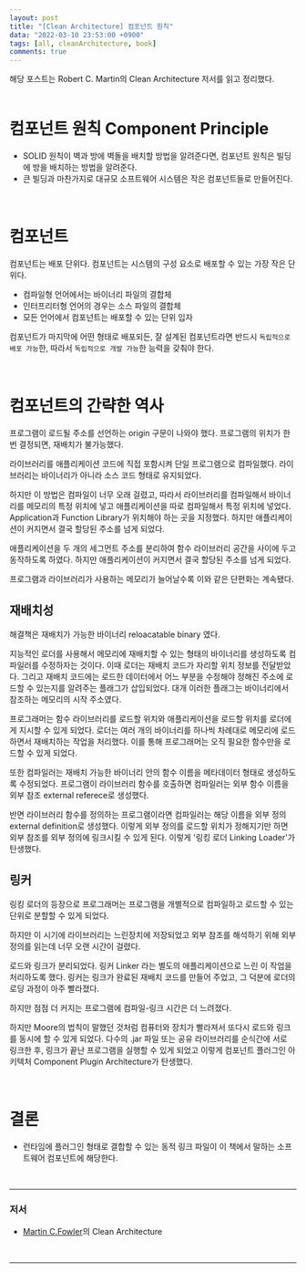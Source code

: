 ```yaml
---
layout: post
title: "[Clean Architecture] 컴포넌트 원칙"
data: "2022-03-10 23:53:00 +0900"
tags: [all, cleanArchitecture, book]
comments: true
---
```


해당 포스트는 Robert C. Martin의 Clean Architecture 저서를 읽고 정리했다.
<br>
<br>

# 컴포넌트 원칙 Component Principle

- SOLID 원칙이 벽과 방에 벽돌을 배치할 방법을 알려준다면, 컴포넌트 원칙은 빌딩에 방을 배치하는 방법을 알려준다.
- 큰 빌딩과 마찬가지로 대규모 소프트웨어 시스템은 작은 컴포넌트들로 만들어진다.

<br>

# 컴포넌트

컴포넌트는 배포 단위다. 컴포넌트는 시스템의 구성 요소로 배포할 수 있는 가장 작은 단위다.

- 컴파일형 언어에서는 바이너리 파일의 결합체
- 인터프리터형 언어의 경우는 소스 파일의 결합체
- 모든 언어에서 컴포넌트는 배포할 수 있는 단위 입자

컴포넌트가 마지막에 어떤 형태로 배포되든, 잘 설계된 컴포넌트라면 반드시 `독립적으로 배포 가능`한, 따라서 `독립적으로 개발 가능`한 능력을 갖춰야 한다.

<br>

# 컴포넌트의 간략한 역사

프로그램이 로드될 주소를 선언하는 origin 구문이 나와야 했다. 프로그램의 위치가 한번 결정되면, 재배치가 불가능했다.

라이브러리를 애플리케이션 코드에 직접 포함시켜 단일 프로그램으로 컴파일했다. 라이브러리는 바이너리가 아니라 소스 코드 형태로 유지되었다.

하지만 이 방법은 컴파일이 너무 오래 걸렸고, 따라서 라이브러리를 컴파일해서 바이너리를 메모리의 특정 위치에 넣고 애플리케이션을 따로 컴파일해서 특정 위치에 넣었다. Application과 Function Library가 위치해야 하는 곳을 지정했다. 하지만 애플리케이션이 커지면서 결국 할당된 주소를 넘게 되었다.

애플리케이션을 두 개의 세그먼트 주소를 분리하여 함수 라이브러리 공간을 사이에 두고 동작하도록 하였다. 하지만 애플리케이션이 커지면서 결국 할당된 주소를 넘게 되었다.

프로그램과 라이브러리가 사용하는 메모리가 늘어날수록 이와 같은 단편화는 계속됐다.

## 재배치성

해결책은 재배치가 가능한 바이너리 reloacatable binary 였다.

지능적인 로더를 사용해서 메모리에 재배치할 수 있는 형태의 바이너리를 생성하도록 컴파일러를 수정하자는 것이다. 이때 로더는 재배치 코드가 자리할 위치 정보를 전달받았다. 그리고 재배치 코드에는 로드한 데이터에서 어느 부분을 수정해야 정해진 주소에 로드할 수 있는지를 알려주는 플래그가 삽입되었다. 대개 이러한 플래그는 바이너리에서 참조하는 메모리의 시작 주소였다.

프로그래머는 함수 라이브러리를 로드할 위치와 애플리케이션을 로드할 위치를 로더에게 지시할 수 있게 되었다. 로더는 여러 개의 바이너리를 하나씩 차례대로 메모리에 로드하면서 재배치하는 작업을 처리했다. 이를 통해 프로그래머는 오직 필요한 함수만을 로드할 수 있게 되었다.

또한 컴파일러는 재배치 가능한 바이너리 안의 함수 이름을 메타데이터 형태로 생성하도록 수정되었다. 프로그램이 라이브러리 함수를 호출하면 컴파일러는 외부 함수 이름을 외부 참조 external referece로 생성했다.

반면 라이브러리 함수를 정의하는 프로그램이라면 컴파일러는 해당 이름을 외부 정의 external definition로 생성했다. 이렇게 외부 정의를 로드할 위치가 정해지기만 하면 외부 참조를 외부 정의에 링크시킬 수 있게 된다. 이렇게 '링킹 로더 Linking Loader'가 탄생했다.

## 링커

링킹 로더의 등장으로 프로그래머는 프로그램을 개별적으로 컴파일하고 로드할 수 있는 단위로 분할할 수 있게 되었다.

하지만 이 시기에 라이브러리는 느린장치에 저장되었고 외부 참조를 해석하기 위해 외부 정의를 읽는데 너무 오랜 시간이 걸렸다.

로드와 링크가 분리되었다. 링커 Linker 라는 별도의 애플리케이션으로 느린 이 작업을 처리하도록 했다. 링커는 링크가 완료된 재배치 코드를 만들어 주었고, 그 덕분에 로더의 로딩 과정이 아주 빨라졌다.

하지만 점점 더 커지는 프로그램에 컴파일-링크 시간은 더 느려졌다.

하지만 Moore의 법칙이 말했던 것처럼 컴퓨터와 장치가 빨라져서 또다시 로드와 링크를 동시에 할 수 있게 되었다. 다수의 .jar 파일 또는 공유 라이브러리를 순식간에 서로 링크한 후, 링크가 끝난 프로그램을 실행할 수 있게 되었고 이렇게 컴포넌트 플러그인 아키텍처 Component Plugin Architecture가 탄생했다.

<br>

# 결론

- 런타임에 플러그인 형태로 결합할 수 있는 동적 링크 파일이 이 책에서 말하는 소프트웨어 컴포넌트에 해당한다.

<br>

---

### 저서

- <a href="https://martinfowler.com" target="_blank">Martin C.Fowler</a>의 Clean Architecture

<br>

---
